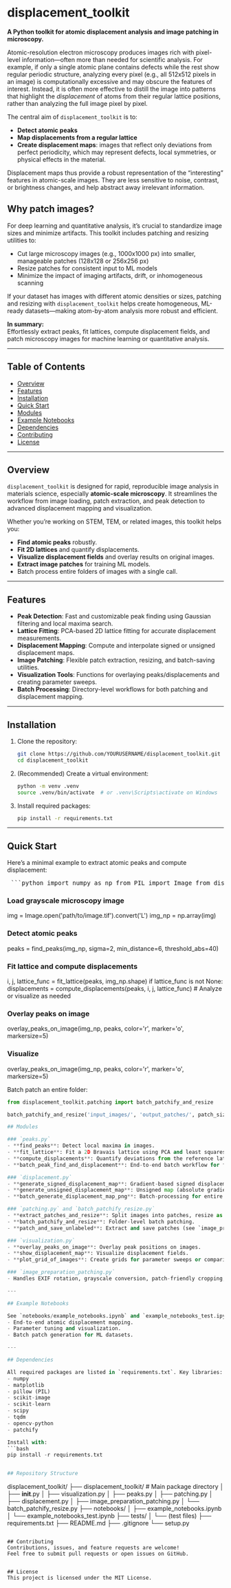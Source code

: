 # displacement_toolkit

**A Python toolkit for atomic displacement analysis and image patching in microscopy.**

Atomic-resolution electron microscopy produces images rich with pixel-level information—often more than needed for scientific analysis. For example, if only a single atomic plane contains defects while the rest show regular periodic structure, analyzing every pixel (e.g., all 512x512 pixels in an image) is computationally excessive and may obscure the features of interest.
Instead, it is often more effective to distill the image into patterns that highlight the *displacement* of atoms from their regular lattice positions, rather than analyzing the full image pixel by pixel.

The central aim of `displacement_toolkit` is to:
- **Detect atomic peaks**
- **Map displacements from a regular lattice**
- **Create displacement maps**: images that reflect only deviations from perfect periodicity, which may represent defects, local symmetries, or physical effects in the material.

Displacement maps thus provide a robust representation of the “interesting” features in atomic-scale images. They are less sensitive to noise, contrast, or brightness changes, and help abstract away irrelevant information.

## Why patch images?

For deep learning and quantitative analysis, it’s crucial to standardize image sizes and minimize artifacts. This toolkit includes patching and resizing utilities to:
- Cut large microscopy images (e.g., 1000x1000 px) into smaller, manageable patches (128x128 or 256x256 px)
- Resize patches for consistent input to ML models
- Minimize the impact of imaging artifacts, drift, or inhomogeneous scanning

If your dataset has images with different atomic densities or sizes, patching and resizing with `displacement_toolkit` helps create homogeneous, ML-ready datasets—making atom-by-atom analysis more robust and efficient.

**In summary:**  
Effortlessly extract peaks, fit lattices, compute displacement fields, and patch microscopy images for machine learning or quantitative analysis.


---

## Table of Contents

- [Overview](#overview)
- [Features](#features)
- [Installation](#installation)
- [Quick Start](#quick-start)
- [Modules](#modules)
- [Example Notebooks](#example-notebooks)
- [Dependencies](#dependencies)
- [Contributing](#contributing)
- [License](#license)
---

## Overview

`displacement_toolkit` is designed for rapid, reproducible image analysis in materials science, especially **atomic-scale microscopy**. It streamlines the workflow from image loading, patch extraction, and peak detection to advanced displacement mapping and visualization.

Whether you’re working on STEM, TEM, or related images, this toolkit helps you:
- **Find atomic peaks** robustly.
- **Fit 2D lattices** and quantify displacements.
- **Visualize displacement fields** and overlay results on original images.
- **Extract image patches** for training ML models.
- Batch process entire folders of images with a single call.

---

## Features

- **Peak Detection**: Fast and customizable peak finding using Gaussian filtering and local maxima search.
- **Lattice Fitting**: PCA-based 2D lattice fitting for accurate displacement measurements.
- **Displacement Mapping**: Compute and interpolate signed or unsigned displacement maps.
- **Image Patching**: Flexible patch extraction, resizing, and batch-saving utilities.
- **Visualization Tools**: Functions for overlaying peaks/displacements and creating parameter sweeps.
- **Batch Processing**: Directory-level workflows for both patching and displacement mapping.

---

## Installation

1. Clone the repository:
    ```bash
    git clone https://github.com/YOURUSERNAME/displacement_toolkit.git
    cd displacement_toolkit
    ```

2. (Recommended) Create a virtual environment:
    ```bash
    python -m venv .venv
    source .venv/bin/activate  # or .venv\Scripts\activate on Windows
    ```

3. Install required packages:
    ```bash
    pip install -r requirements.txt
    ```

---

## Quick Start

Here’s a minimal example to extract atomic peaks and compute displacement:


<pre> ```python import numpy as np from PIL import Image from displacement_toolkit.peaks import find_peaks, fit_lattice, compute_displacements from displacement_toolkit.visualization import overlay_peaks_on_image # Load grayscale microscopy image img = Image.open('path/to/image.tif').convert('L') img_np = np.array(img) # Detect atomic peaks peaks = find_peaks(img_np, sigma=2, min_distance=6, threshold_abs=40) # Fit lattice and compute displacements i, j, lattice_func = fit_lattice(peaks, img_np.shape) if lattice_func is not None: displacements = compute_displacements(peaks, i, j, lattice_func) # Analyze or visualize as needed # Overlay peaks on image overlay_peaks_on_image(img_np, peaks, color='r', marker='o', markersize=5) ``` </pre>


### Load grayscale microscopy image
img = Image.open('path/to/image.tif').convert('L')
img_np = np.array(img)

### Detect atomic peaks
peaks = find_peaks(img_np, sigma=2, min_distance=6, threshold_abs=40)

### Fit lattice and compute displacements
i, j, lattice_func = fit_lattice(peaks, img_np.shape)
if lattice_func is not None:
    displacements = compute_displacements(peaks, i, j, lattice_func)
    # Analyze or visualize as needed

### Overlay peaks on image
overlay_peaks_on_image(img_np, peaks, color='r', marker='o', markersize=5)

### Visualize
overlay_peaks_on_image(img_np, peaks, color='r', marker='o', markersize=5)


Batch patch an entire folder:

```python
from displacement_toolkit.patching import batch_patchify_and_resize

batch_patchify_and_resize('input_images/', 'output_patches/', patch_size=128, out_size=256, overlap=16)

## Modules

### `peaks.py`
- **find_peaks**: Detect local maxima in images.
- **fit_lattice**: Fit a 2D Bravais lattice using PCA and least squares.
- **compute_displacements**: Quantify deviations from the reference lattice.
- **batch_peak_find_and_displacement**: End-to-end batch workflow for folders.

### `displacement.py`
- **generate_signed_displacement_map**: Gradient-based signed displacement calculation.
- **generate_unsigned_displacement_map**: Unsigned map (absolute gradient).
- **batch_generate_displacement_map_png**: Batch-processing for entire folders.

### `patching.py` and `batch_patchify_resize.py`
- **extract_patches_and_resize**: Split images into patches, resize as needed.
- **batch_patchify_and_resize**: Folder-level batch patching.
- **patch_and_save_unlabeled**: Extract and save patches (see `image_preparation_patching.py` for advanced features).

### `visualization.py`
- **overlay_peaks_on_image**: Overlay peak positions on images.
- **show_displacement_map**: Visualize displacement fields.
- **plot_grid_of_images**: Create grids for parameter sweeps or comparisons.

### `image_preparation_patching.py`
- Handles EXIF rotation, grayscale conversion, patch-friendly cropping, and batch patching.

---

## Example Notebooks

See `notebooks/example_notebooks.ipynb` and `example_notebooks_test.ipynb` for live, annotated examples:
- End-to-end atomic displacement mapping.
- Parameter tuning and visualization.
- Batch patch generation for ML datasets.

---

## Dependencies

All required packages are listed in `requirements.txt`. Key libraries:
- numpy
- matplotlib
- pillow (PIL)
- scikit-image
- scikit-learn
- scipy
- tqdm
- opencv-python
- patchify

Install with:
```bash
pip install -r requirements.txt


## Repository Structure
```
displacement_toolkit/
├── displacement_toolkit/        # Main package directory
│   ├── __init__.py
│   ├── visualization.py
│   ├── peaks.py
│   ├── patching.py
│   ├── displacement.py
│   ├── image_preparation_patching.py
│   └── batch_patchify_resize.py
├── notebooks/
│   ├── example_notebooks.ipynb
│   └── example_notebooks_test.ipynb
├── tests/
│   └── (test files)
├── requirements.txt
├── README.md
├── .gitignore
└── setup.py
```

## Contributing
Contributions, issues, and feature requests are welcome!
Feel free to submit pull requests or open issues on GitHub.


## License
This project is licensed under the MIT License.










